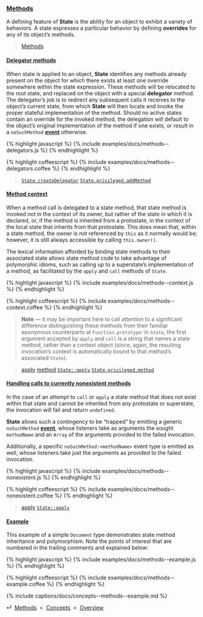 ### [Methods](#concepts--methods)

A defining feature of **State** is the ability for an object to exhibit a variety of behaviors. A state expresses a particular behavior by defining **overrides** for any of its object’s methods.

> [Methods](/api/#state--methods--section--methods)

<div class="local-toc"></div>

#### [Delegator methods](#concepts--methods--delegators)

When state is applied to an object, **State** identifies any methods already present on the object for which there exists at least one override somewhere within the state expression. These methods will be relocated to the root state, and replaced on the object with a special **delegator** method. The delegator’s job is to redirect any subsequent calls it receives to the object’s current state, from which **State** will then locate and invoke the proper stateful implementation of the method. Should no active states contain an override for the invoked method, the delegation will default to the object’s original implementation of the method if one exists, or result in a `noSuchMethod` [**event**](#concepts--events) otherwise.

{% highlight javascript %}
{% include examples/docs/methods--delegators.js %}
{% endhighlight %}

{% highlight coffeescript %}
{% include examples/docs/methods--delegators.coffee %}
{% endhighlight %}

> [`State createDelegator`](/source/#state--private--create-delegator)
> [`State.privileged.addMethod`](/source/#state--privileged--add-method)

#### [Method context](#concepts--methods--context)

When a method call is delegated to a state method, that state method is invoked not in the context of its owner, but rather of the state in which it is declared, or, if the method is inherited from a protostate, in the context of the local state that inherits from that protostate. This does mean that, within a state method, the owner is not referenced by `this` as it normally would be; however, it is still always accessible by calling `this.owner()`.

The lexical information afforded by binding state methods to their associated state allows state method code to take advantage of polymorphic idioms, such as calling up to a superstate’s implementation of a method, as facilitated by the `apply` and `call` methods of `State`.

{% highlight javascript %}
{% include examples/docs/methods--context.js %}
{% endhighlight %}

{% highlight coffeescript %}
{% include examples/docs/methods--context.coffee %}
{% endhighlight %}

> **Note** — it may be important here to call attention to a significant difference distinguishing these methods from their familiar eponymous counterparts at `Function.prototype`: in `State`, the first argument accepted by `apply` and `call` is a string that names a state method, rather than a context object (since, again, the resulting invocation’s context is automatically bound to that method’s associated `State`).

> [apply](/api/#state--methods--apply)
> [method](/api/#state--methods--method)
> [`State::apply`](/source/#state--prototype--apply)
> [`State.privileged.method`](/source/#state--privileged--method)

#### [Handling calls to currently nonexistent methods](#concepts--methods--nonexistent)

In the case of an attempt to `call` or `apply` a state method that does not exist within that state and cannot be inherited from any protostate or superstate, the invocation will fail and return `undefined`.

**State** allows such a contingency to be “trapped” by emitting a generic `noSuchMethod` [**event**](#concepts--events), whose listeners take as arguments the sought `methodName` and an `Array` of the arguments provided to the failed invocation.

Additionally, a specific `noSuchMethod:<methodName>` event type is emitted as well, whose listeners take just the arguments as provided to the failed invocation.

{% highlight javascript %}
{% include examples/docs/methods--nonexistent.js %}
{% endhighlight %}

{% highlight coffeescript %}
{% include examples/docs/methods--nonexistent.coffee %}
{% endhighlight %}

> [apply](/api/#state--methods--apply)
> [`State::apply`](/source/#state--prototype--apply)

#### [Example](#concepts--methods--example)

This example of a simple `Document` type demonstrates state method inheritance and polymorphism. Note the points of interest that are numbered in the trailing comments and explained below:

{% highlight javascript %}
{% include examples/docs/methods--example.js %}
{% endhighlight %}

{% highlight coffeescript %}
{% include examples/docs/methods--example.coffee %}
{% endhighlight %}

{% include captions/docs/concepts--methods--example.md %}

<div class="backcrumb">
⏎  <a class="section" href="#concepts--methods">Methods</a>  &lt;  <a href="#concepts">Concepts</a>  &lt;  <a href="#overview">Overview</a>
</div>
